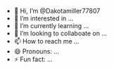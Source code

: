 - 👋 Hi, I’m @Dakotamiller77807
- 👀 I’m interested in ...
- 🌱 I’m currently learning ...
- 💞️ I’m looking to collaboate on ...
- 📫 How to reach me ...
- 😄 Pronouns: ...
- ⚡ Fun fact: ...

<!---
Dakotamiller77807/Dakotamiller77807 is a ✨ special ✨ repository because its `README.md` (this file) appears on your GitHub profile.
You can click the Preview link to take a look at your changes.
--->
